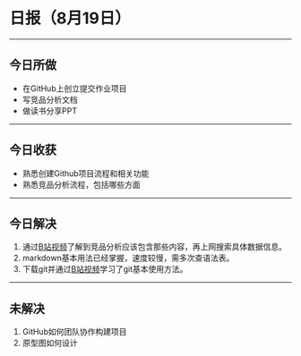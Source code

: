 # 日报（8月19日）
---
## 今日所做
- 在GitHub上创立提交作业项目
- 写竞品分析文档
- 做读书分享PPT
---
## 今日收获
- 熟悉创建Github项目流程和相关功能
- 熟悉竞品分析流程，包括哪些方面
---
## 今日解决
1. 通过[B站视频](https://www.bilibili.com/video/BV1vg41137HB/?spm_id_from=333.880.my_history.page.click&vd_source=5e394450460cba5dd47fb7fa70ad08a5)了解到竞品分析应该包含那些内容，再上网搜索具体数据信息。
2. markdown基本用法已经掌握，速度较慢，需多次查语法表。
3. 下载git并通过[B站视频](https://www.bilibili.com/video/BV1u94y1n73L/?spm_id_from=333.880.my_history.page.click&vd_source=5e394450460cba5dd47fb7fa70ad08a5)学习了git基本使用方法。
---
## 未解决
1. GitHub如何团队协作构建项目
2. 原型图如何设计